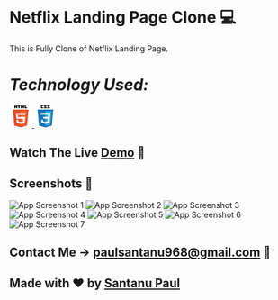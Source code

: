 
# Netflix Landing Page Clone 💻
This is Fully Clone of Netflix Landing Page. 

# *Technology Used:*
<p align="left"><a href="https://www.w3.org/html/" target="_blank" rel="noreferrer"> <img src="https://raw.githubusercontent.com/devicons/devicon/master/icons/html5/html5-original-wordmark.svg" alt="html5" width="40" height="40"/> </a><a href="https://www.w3schools.com/css/" target="_blank" rel="noreferrer"> <img src="https://raw.githubusercontent.com/devicons/devicon/master/icons/css3/css3-original-wordmark.svg" alt="css3" width="40" height="40"/> </a> </p>

## Watch The Live [Demo](https://clone-by-santanupaul.netlify.app/) 👀

## Screenshots 📸
![App Screenshot 1](https://github.com/user-attachments/assets/2ea7a4d0-d83c-44f9-9313-04c7a6a22285)
![App Screenshot 2](https://github.com/user-attachments/assets/1f6117c9-6f13-411e-b119-9ad4338a0efe)
![App Screenshot 3](https://github.com/user-attachments/assets/4dcd2865-c7ab-4831-b138-7bf743d9147b)
![App Screenshot 4](https://github.com/user-attachments/assets/94264d7e-c029-4f28-98d8-18e6bb89a47e)
![App Screenshot 5](https://github.com/user-attachments/assets/9ac10239-e128-498c-b92c-4c0d46082289)
![App Screenshot 6](https://github.com/user-attachments/assets/7bb77e14-e9e9-4395-acee-4c61b7bf059b)
![App Screenshot 7](https://github.com/user-attachments/assets/4c8b830f-99c1-4b7c-a4cc-491c1e6e8483)

## Contact Me -> paulsantanu968@gmail.com 📩

## <p>Made with ❤️ by <a href="https://github.com/SantanuPaul04" target="_blank">Santanu Paul</a></p>


